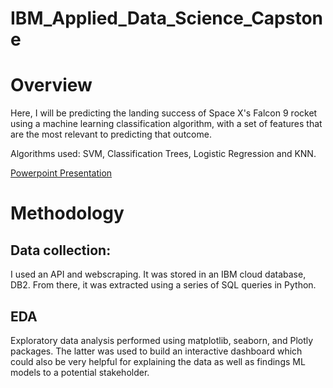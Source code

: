 # IBM_Applied_Data_Science_Capstone

# Overview

Here, I will be predicting the landing success of Space X's Falcon 9 rocket using a machine learning classification algorithm, with a set of features that are the most relevant to predicting that outcome. 

Algorithms used: SVM, Classification Trees, Logistic Regression and KNN.

[Powerpoint Presentation](https://github.com/AlexBandurin/IBM_Applied_Data_Science_Capstone/blob/master/IBM%20Capstone%20Presentation.pptx)

# Methodology

## Data collection:

I used an API and webscraping. It was stored in an IBM cloud database, DB2. From there, it was extracted using a series of SQL queries in Python. 

## EDA 

Exploratory data analysis performed using matplotlib, seaborn, and Plotly packages. The latter was used to build an interactive dashboard which could also be very helpful for explaining the data as well as findings ML models to a potential stakeholder.


